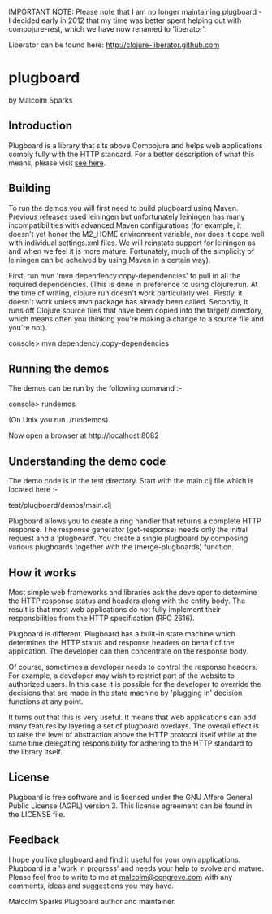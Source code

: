 IMPORTANT NOTE: Please note that I am no longer maintaining plugboard - I decided early in 2012 that my time
was better spent helping out with compojure-rest, which we have now renamed to 'liberator'.

Liberator can be found here: http://clojure-liberator.github.com

# plugboard
by Malcolm Sparks

## Introduction

Plugboard is a library that sits above Compojure and helps web applications comply fully with the HTTP standard. For a better
description of what this means, please visit [see here](http://webmachine.basho.com/diagram.html).

## Building

To run the demos you will first need to build plugboard using
Maven. Previous releases used leiningen but unfortunately leiningen
has many incompatibilities with advanced Maven configurations (for
example, it doesn't yet honor the M2_HOME environment variable, nor
does it cope well with individual settings.xml files. We will
reinstate support for leiningen as and when we feel it is more
mature. Fortunately, much of the simplicity of leiningen can be
acheived by using Maven in a certain way).

First, run mvn 'mvn dependency:copy-dependencies' to pull in all the required dependencies. (This is done in preference to using clojure:run. At the time of writing, clojure:run doesn't work particularly well. Firstly, it doesn't work unless mvn package has already been called. Secondly, it runs off Clojure source files that have been copied into the target/ directory, which means often you thinking you're making a change to a source file and you're not).

console> mvn dependency:copy-dependencies

## Running the demos

The demos can be run by the following command :-

console> rundemos

(On Unix you run ./rundemos).

Now open a browser at http://localhost:8082

## Understanding the demo code

The demo code is in the test directory. Start with the main.clj file which is located here :-

test/plugboard/demos/main.clj

Plugboard allows you to create a ring handler that returns a complete HTTP response. The response generator (get-response) needs
only the initial request and a 'plugboard'. You create a single plugboard by composing various plugboards together with the
(merge-plugboards) function.

## How it works

Most simple web frameworks and libraries ask the developer to determine the HTTP response status and headers along with the entity
body. The result is that most web applications do not fully implement their responsbilities from the HTTP specification (RFC 2616).

Plugboard is different. Plugboard has a built-in state machine which determines the HTTP status and response headers on behalf of
the application. The developer can then concentrate on the response body.

Of course, sometimes a developer needs to control the response headers. For example, a developer may wish to restrict part of the
website to authorized users. In this case it is possible for the developer to override the decisions that are made in the state
machine by 'plugging in' decision functions at any point.

It turns out that this is very useful. It means that web applications can add many features by layering a set of plugboard
overlays. The overall effect is to raise the level of abstraction above the HTTP protocol itself while at the same time delegating
responsibility for adhering to the HTTP standard to the library itself.

## License

Plugboard is free software and is licensed under the GNU Affero General Public License (AGPL) version 3. This license agreement can
be found in the LICENSE file.

## Feedback

I hope you like plugboard and find it useful for your own applications. Plugboard is a 'work in progress' and needs your help to
evolve and mature. Please feel free to write to me at malcolm@congreve.com with any comments, ideas and suggestions you may have.

Malcolm Sparks
Plugboard author and maintainer.
